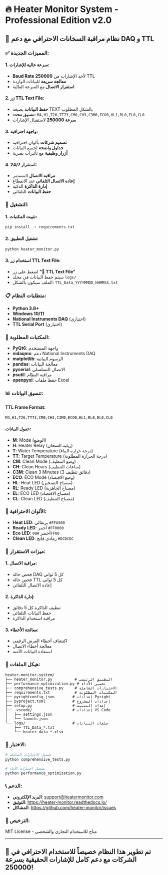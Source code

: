 # 🔥 Heater Monitor System - Professional Edition v2.0

## 🎯 **نظام مراقبة السخانات الاحترافي مع دعم DAQ و TTL**

### ✅ **المميزات الجديدة:**

#### **1. سرعة عالية للإشارات:**
- **Baud Rate 250000** لأخذ الإشارات من TTL
- **معالجة سريعة** للبيانات الواردة
- **استقرار الاتصال** مع السرعة العالية

#### **2. زر TTL Text File:**
- **حفظ البيانات** بصيغة TEXT بالشكل المطلوب
- **تنسيق محدد**: `M4,H1,T26,TT73,CM0,CH3,C3M0,ECO0,HL1,RL0,EL0,CL0`
- **سرعة 250000** لاستقبال الإشارات

#### **3. واجهة احترافية:**
- **تصميم شركات** بألوان احترافية
- **جداول واضحة** لجميع البيانات
- **أزرار وظيفية** مع تأثيرات بصرية

#### **4. استقرار 24/7:**
- **مراقبة الاتصال** المستمر
- **إعادة الاتصال التلقائي** عند الانقطاع
- **إدارة الذاكرة** الذكية
- **حفظ البيانات** التلقائي

### 🚀 **التشغيل:**

#### **1. تثبيت المكتبات:**
```bash
pip install -r requirements.txt
```

#### **2. تشغيل التطبيق:**
```bash
python heater_monitor.py
```

#### **3. استخدام زر TTL Text File:**
- اضغط على زر **"📄 TTL Text File"**
- سيتم حفظ البيانات في مجلد `logs/`
- الملف سيكون بالشكل: `TTL_Data_YYYYMMDD_HHMMSS.txt`

### 📋 **متطلبات النظام:**

- **Python 3.8+**
- **Windows 10/11**
- **National Instruments DAQ** (اختياري)
- **TTL Serial Port** (اختياري)

### 🔧 **المكتبات المطلوبة:**

- **PyQt6**: واجهة المستخدم
- **nidaqmx**: دعم National Instruments DAQ
- **matplotlib**: الرسوم البيانية
- **pandas**: معالجة البيانات
- **pyserial**: الاتصال التسلسلي
- **psutil**: مراقبة النظام
- **openpyxl**: حفظ ملفات Excel

### 📊 **تنسيق البيانات:**

#### **TTL Frame Format:**
```
M4,H1,T26,TT73,CM0,CH3,C3M0,ECO0,HL1,RL0,EL0,CL0
```

#### **حقول البيانات:**
- **M**: Mode (الوضع)
- **H**: Heater Relay (ريليه السخان)
- **T**: Water Temperature (درجة حرارة الماء)
- **TT**: Target Temperature (درجة الحرارة المطلوبة)
- **CM**: Clean Mode (وضع التنظيف)
- **CH**: Clean Hours (ساعات التنظيف)
- **C3M**: Clean 3 Minutes (3 دقائق تنظيف)
- **ECO**: ECO Mode (وضع الاقتصاد)
- **HL**: Heat LED (مصباح التسخين)
- **RL**: Ready LED (مصباح الجاهزية)
- **EL**: ECO LED (مصباح الاقتصاد)
- **CL**: Clean LED (مصباح التنظيف)

### 🎨 **الألوان الاحترافية:**

- **Heat LED**: برتقالي `#FFA500`
- **Ready LED**: أحمر `#FF0000`
- **Eco LED**: أخضر `#00FF00`
- **Clean LED**: رمادي فاتح `#DCDCDC`

### 🔄 **ميزات الاستقرار:**

#### **1. مراقبة الاتصال:**
- فحص حالة DAQ كل 5 ثواني
- فحص حالة TTL كل 5 ثواني
- إعادة الاتصال التلقائي

#### **2. إدارة الذاكرة:**
- تنظيف الذاكرة كل 5 دقائق
- حفظ البيانات التلقائي
- مراقبة استخدام الذاكرة

#### **3. معالجة الأخطاء:**
- اكتشاف أخطاء العرض الرقمي
- معالجة أخطاء الاتصال
- استعادة البيانات الآمنة

### 📁 **هيكل الملفات:**

```
heater-monitor-system/
├── heater_monitor.py          # التطبيق الرئيسي
├── performance_optimization.py # تحسين الأداء
├── comprehensive_tests.py     # الاختبارات الشاملة
├── requirements.txt           # المكتبات المطلوبة
├── pyrightconfig.json        # إعدادات Pyright
├── pyproject.toml            # إعدادات المشروع
├── setup.py                  # إعداد التثبيت
├── .vscode/                  # إعدادات VS Code
│   ├── settings.json
│   └── launch.json
└── logs/                     # ملفات البيانات
    ├── TTL_Data_*.txt
    └── heater_data_*.xlsx
```

### 🧪 **الاختبار:**

```bash
# تشغيل الاختبارات الشاملة
python comprehensive_tests.py

# تشغيل اختبارات الأداء
python performance_optimization.py
```

### 📞 **الدعم:**

- **البريد الإلكتروني**: support@heatermonitor.com
- **التوثيق**: https://heater-monitor.readthedocs.io/
- **المشاكل**: https://github.com/heater-monitor/issues

### 📄 **الترخيص:**

MIT License - متاح للاستخدام التجاري والشخصي

---

## 🎉 **تم تطوير هذا النظام خصيصاً للاستخدام الاحترافي في الشركات مع دعم كامل للإشارات الحقيقية بسرعة 250000!**